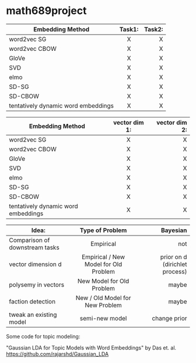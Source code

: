 # math689project

| Embedding Method | Task1: | Task2: |
| ------------- |:-------------:| -----:|
| word2vec SG  |  X | X |
| word2vec CBOW  | X | X |
| GloVe | X  | X |
| SVD | X | X |
| elmo | X | X |
| SD-SG | X | X |
| SD-CBOW | X | X |
| tentatively dynamic word embeddings | X | X |



| Embedding Method | vector dim 1: | vector dim 2: |
| ------------- |:-------------:| -----:|
| word2vec SG  |  X | X |
| word2vec CBOW  | X | X |
| GloVe | X  | X |
| SVD | X | X |
| elmo | X | X |
| SD-SG | X | X |
| SD-CBOW | X | X |
| tentatively dynamic word embeddings | X | X |

| Idea: | Type of Problem | Bayesian |
| ------------- |:-------------:|-------------:|
| Comparison of downstream tasks | Empirical | not |
| vector dimension d | Empirical / New Model for Old Problem | prior on d (dirichlet process) |
| polysemy in vectors | New Model for Old Problem | maybe |
| faction detection | New / Old Model for New Problem | maybe |
| tweak an existing model | semi-new model | change prior |


Some code for topic modeling:

"Gaussian LDA for Topic Models with Word Embeddings" by Das et. al.
https://github.com/rajarshd/Gaussian_LDA








